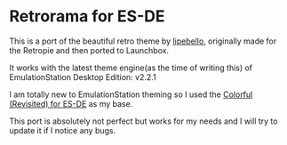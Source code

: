 # Retrorama for ES-DE

This is a port of the beautiful retro theme by [lipebello](https://github.com/lipebello/es-theme-retrorama), originally made for the Retropie and then ported to Launchbox.

It works with the latest theme engine(as the time of writing this) of EmulationStation Desktop Edition: v2.2.1

I am totally new to EmulationStation theming so I used the [Colorful (Revisited) for ES-DE](https://github.com/anthonycaccese/colorful-revisited-es-de) as my
base.

This port is absolutely not perfect but works for my needs and I will try to update it if I notice any bugs.
